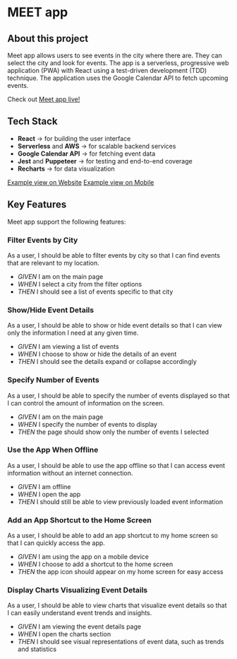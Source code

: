 # MEET app

## About this project

Meet app allows users to see events in the city where there are. They can select the city and look for events. The app is a serverless, progressive web application (PWA) with React using a test-driven development (TDD) technique. The application uses the Google Calendar API to fetch upcoming events.

Check out [Meet app live!](https://sophiefau.github.io/meet/)

## Tech Stack
- **React** → for building the user interface
- **Serverless** and **AWS** → for scalable backend services
- **Google Calendar API** → for fetching event data
- **Jest** and **Puppeteer** → for testing and end-to-end coverage
- **Recharts** → for data visualization

[Example view on Website](https://github.com/sophiefau/meet/blob/main/screenshots/meetapp_full.png)
[Example view on Mobile](https://github.com/sophiefau/meet/blob/main/screenshots/meetapp_mobile.png)

## Key Features

Meet app support the following features: 

### Filter Events by City

As a user, I should be able to filter events by city so that I can find events that are relevant to my location.

- *GIVEN* I am on the main page
- *WHEN* I select a city from the filter options
- *THEN* I should see a list of events specific to that city

### Show/Hide Event Details

As a user, I should be able to show or hide event details so that I can view only the information I need at any given time.

- *GIVEN* I am viewing a list of events
- *WHEN* I choose to show or hide the details of an event
- *THEN* I should see the details expand or collapse accordingly

### Specify Number of Events

As a user, I should be able to specify the number of events displayed so that I can control the amount of information on the screen.

- *GIVEN* I am on the main page
- *WHEN* I specify the number of events to display
- *THEN* the page should show only the number of events I selected

### Use the App When Offline

As a user, I should be able to use the app offline so that I can access event information without an internet connection.

- *GIVEN* I am offline
- *WHEN* I open the app
- *THEN* I should still be able to view previously loaded event information

### Add an App Shortcut to the Home Screen

As a user, I should be able to add an app shortcut to my home screen so that I can quickly access the app.

- *GIVEN* I am using the app on a mobile device
- *WHEN* I choose to add a shortcut to the home screen
- *THEN* the app icon should appear on my home screen for easy access

### Display Charts Visualizing Event Details

As a user, I should be able to view charts that visualize event details so that I can easily understand event trends and insights.

- *GIVEN* I am viewing the event details page
- *WHEN* I open the charts section
- *THEN* I should see visual representations of event data, such as trends and statistics
